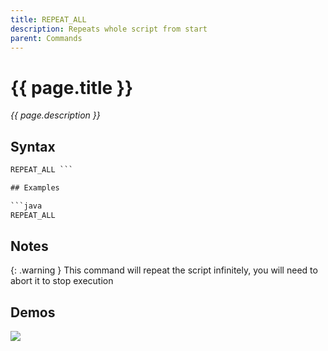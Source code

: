 ```yaml
---
title: REPEAT_ALL
description: Repeats whole script from start
parent: Commands
---
```


# {{ page.title }}

_{{ page.description }}_

## Syntax

```java
REPEAT_ALL ```

## Examples

```java
REPEAT_ALL
```

## Notes

{: .warning }
This command will repeat the script infinitely, you will need to abort it to stop execution

## Demos

![](N/A)

